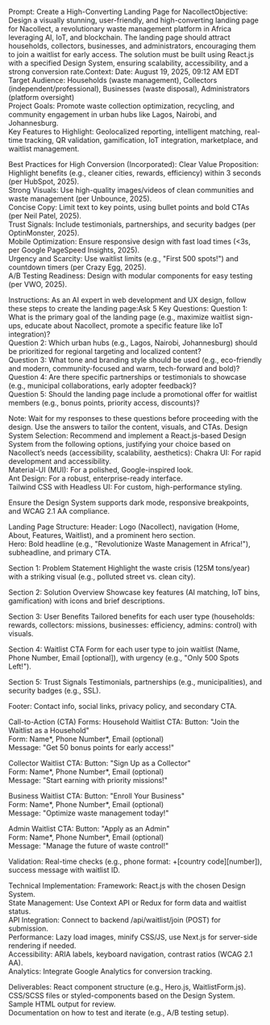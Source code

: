 Prompt: Create a High-Converting Landing Page for NacollectObjective:
Design a visually stunning, user-friendly, and high-converting landing page for Nacollect, a revolutionary waste management platform in Africa leveraging AI, IoT, and blockchain. The landing page should attract households, collectors, businesses, and administrators, encouraging them to join a waitlist for early access. The solution must be built using React.js with a specified Design System, ensuring scalability, accessibility, and a strong conversion rate.Context:  Date: August 19, 2025, 09:12 AM EDT  
Target Audience: Households (waste management), Collectors (independent/professional), Businesses (waste disposal), Administrators (platform oversight)  
Project Goals: Promote waste collection optimization, recycling, and community engagement in urban hubs like Lagos, Nairobi, and Johannesburg.  
Key Features to Highlight: Geolocalized reporting, intelligent matching, real-time tracking, QR validation, gamification, IoT integration, marketplace, and waitlist management.

Best Practices for High Conversion (Incorporated):  Clear Value Proposition: Highlight benefits (e.g., cleaner cities, rewards, efficiency) within 3 seconds (per HubSpot, 2025).  
Strong Visuals: Use high-quality images/videos of clean communities and waste management (per Unbounce, 2025).  
Concise Copy: Limit text to key points, using bullet points and bold CTAs (per Neil Patel, 2025).  
Trust Signals: Include testimonials, partnerships, and security badges (per OptinMonster, 2025).  
Mobile Optimization: Ensure responsive design with fast load times (<3s, per Google PageSpeed Insights, 2025).  
Urgency and Scarcity: Use waitlist limits (e.g., "First 500 spots!") and countdown timers (per Crazy Egg, 2025).  
A/B Testing Readiness: Design with modular components for easy testing (per VWO, 2025).

Instructions:
As an AI expert in web development and UX design, follow these steps to create the landing page:Ask 5 Key Questions:  Question 1: What is the primary goal of the landing page (e.g., maximize waitlist sign-ups, educate about Nacollect, promote a specific feature like IoT integration)?  
Question 2: Which urban hubs (e.g., Lagos, Nairobi, Johannesburg) should be prioritized for regional targeting and localized content?  
Question 3: What tone and branding style should be used (e.g., eco-friendly and modern, community-focused and warm, tech-forward and bold)?  
Question 4: Are there specific partnerships or testimonials to showcase (e.g., municipal collaborations, early adopter feedback)?  
Question 5: Should the landing page include a promotional offer for waitlist members (e.g., bonus points, priority access, discounts)?

Note: Wait for my responses to these questions before proceeding with the design. Use the answers to tailor the content, visuals, and CTAs.
Design System Selection:  Recommend and implement a React.js-based Design System from the following options, justifying your choice based on Nacollect’s needs (accessibility, scalability, aesthetics):  Chakra UI: For rapid development and accessibility.  
Material-UI (MUI): For a polished, Google-inspired look.  
Ant Design: For a robust, enterprise-ready interface.  
Tailwind CSS with Headless UI: For custom, high-performance styling.

Ensure the Design System supports dark mode, responsive breakpoints, and WCAG 2.1 AA compliance.

Landing Page Structure:  Header:  Logo (Nacollect), navigation (Home, About, Features, Waitlist), and a prominent hero section.  
Hero: Bold headline (e.g., "Revolutionize Waste Management in Africa!"), subheadline, and primary CTA.

Section 1: Problem Statement  Highlight the waste crisis (125M tons/year) with a striking visual (e.g., polluted street vs. clean city).

Section 2: Solution Overview  Showcase key features (AI matching, IoT bins, gamification) with icons and brief descriptions.

Section 3: User Benefits  Tailored benefits for each user type (households: rewards, collectors: missions, businesses: efficiency, admins: control) with visuals.

Section 4: Waitlist CTA  Form for each user type to join waitlist (Name, Phone Number, Email [optional]), with urgency (e.g., "Only 500 Spots Left!").

Section 5: Trust Signals  Testimonials, partnerships (e.g., municipalities), and security badges (e.g., SSL).

Footer:  Contact info, social links, privacy policy, and secondary CTA.

Call-to-Action (CTA) Forms:  Household Waitlist CTA:  Button: "Join the Waitlist as a Household"  
Form: Name*, Phone Number*, Email (optional)  
Message: "Get 50 bonus points for early access!"

Collector Waitlist CTA:  Button: "Sign Up as a Collector"  
Form: Name*, Phone Number*, Email (optional)  
Message: "Start earning with priority missions!"

Business Waitlist CTA:  Button: "Enroll Your Business"  
Form: Name*, Phone Number*, Email (optional)  
Message: "Optimize waste management today!"

Admin Waitlist CTA:  Button: "Apply as an Admin"  
Form: Name*, Phone Number*, Email (optional)  
Message: "Manage the future of waste control!"

Validation: Real-time checks (e.g., phone format: +[country code][number]), success message with waitlist ID.

Technical Implementation:  Framework: React.js with the chosen Design System.  
State Management: Use Context API or Redux for form data and waitlist status.  
API Integration: Connect to backend /api/waitlist/join (POST) for submission.  
Performance: Lazy load images, minify CSS/JS, use Next.js for server-side rendering if needed.  
Accessibility: ARIA labels, keyboard navigation, contrast ratios (WCAG 2.1 AA).  
Analytics: Integrate Google Analytics for conversion tracking.

Deliverables:  React component structure (e.g., Hero.js, WaitlistForm.js).  
CSS/SCSS files or styled-components based on the Design System.  
Sample HTML output for review.  
Documentation on how to test and iterate (e.g., A/B testing setup).

